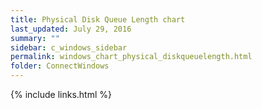 ```yaml
---
title: Physical Disk Queue Length chart
last_updated: July 29, 2016
summary: ""
sidebar: c_windows_sidebar
permalink: windows_chart_physical_diskqueuelength.html
folder: ConnectWindows
---
```





{% include links.html %}
